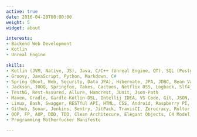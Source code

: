 ```yaml
---
active: true
date: 2016-04-20T00:00:00
weight: 5
widget: about

interests:
- Backend Web Development
- Kotlin
- Unreal Engine

skills:
- Kotlin (JVM, Native, JS), Java, C/C++ (Unreal Engine, QT), SQL (Postgres)
- Groovy, JavaScript, Python, Markdown, C#
- Spring (Boot, Web, Security, Data JPA), Hibernate, JPA, JDBC, Bean Validation
- Jackson, JOOQ, Springfox, Takes, Cactoos, Netflix OSS, Logback, Slf4j
- TestNG, Rest-Assured, Allure, Hamcrest, JUnit, Json-Path
- Maven, Gradle, Gardle-Kotlin-DSL, Intellij IDEA, VS Code, Git, JSON, Microservices
- Linux, Bash, Swagger, RESTful API, HTML, CSS, Android, Raspberry PI, RabbitMQ
- Github, Sonar, Jenkins, Sentry, JitPack, TravisCI, Zerocracy, Rultor, Jekyll
- OOP, FP, AOP, DDD, TDD, Clean Architecure, Elegant Objects, C4 Model, Google
- Programming Motherfucker Manifesto

---
```

